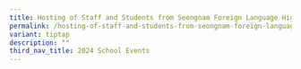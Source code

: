 ```yaml
---
title: Hosting of Staff and Students from Seongnam Foreign Language High School
permalink: /hosting-of-staff-and-students-from-seongnam-foreign-language-high-school/
variant: tiptap
description: ""
third_nav_title: 2024 School Events
---
```

